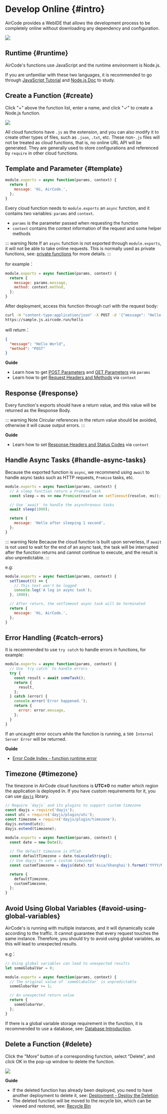 # Develop Online {#intro}

AirCode provides a WebIDE that allows the development process to be completely online without downloading any dependency and configuration.

![](_images/development/1668077086519.png)

## Runtime {#runtime}

AirCode's functions use JavaScript and the runtime environment is Node.js.

If you are unfamiliar with these two languages, it is recommended to go through [JavaScript Tutorial](https://www.w3schools.com/js/) and [Node.js Doc](https://nodejs.org/en/) to study.

## Create a Function {#create}

Click "+" above the function list, enter a name, and click "✓" to create a Node.js function.

![](_images/development/1668077143233.png)

All cloud functions have `.js` as the extension, and you can also modify it to create other types of files, such as `.json`, `.txt`, etc. These non-`.js` files will not be treated as cloud functions,
that is, no online URL API will be generated. They are generally used to store configurations and referenced by `require` in other cloud functions.

## Template and Parameter {#template}

```js
module.exports = async function(params, context) {
  return {
    message: 'Hi, AirCode.',
  };
}
```

Every cloud function needs to `module.exports` an `async` function, and it contains two variables: `params` and `context`.

- `params` is the parameter passed when requesting the function
- `context` contains the context information of the request and some helper methods

::: warning Note
If an `async` function is not exported through `module.exports`, it will not be able to take online requests. This is normally used as private functions, see: [private functions](/guide/functions/private.html) for more details.
:::

for example：

```js
module.exports = async function(params, context) {
  return {
    message: params.message,
    method: context.method,
  };
}
```

After deployment, access this function through curl with the request body:

```sh
curl -H "content-type:application/json" -X POST -d '{"message": "Hello World"}' \
https://sample.js.aircode.run/hello
```

will return：

```json
{
  "message": "Hello World",
  "method": "POST"
}
```

**Guide**

- Learn how to get [POST Parameters](/guide/functions/post-params.html) and [GET Parameters](/guide/functions/get-params.html) via `params`
- Learn how to get [Request Headers and Methods](/guide/functions/request-header-and-method.html) via `context`

## Response {#response}

Every function's exports should have a return value, and this value will be returned as the Response Body.

::: warning Note
Circular references in the return value should be avoided, otherwise it will cause output errors.
:::

**Guide**

- Learn how to set [Response Headers and Status Codes](/guide/functions/response-header-and-code.html) via `context`

## Handle Async Tasks {#handle-async-tasks}

Because the exported function is `async`, we recommend using `await` to handle async tasks such as HTTP requests, `Promise` tasks, etc.

```js
module.exports = async function(params, context) {
  // A sleep function return a Promise task
  const sleep = ms => new Promise(resolve => setTimeout(resolve, ms));

  // Use `await` to handle the asynchronous tasks
  await sleep(1000);

  return {
    message: 'Hello after sleeping 1 second',
  };
}
```

::: warning Note
Because the cloud function is built upon serverless, if `await` is not used to wait for the end of an async task, the task will be interrupted after the function returns and cannot continue to execute, and the result is also unpredictable.
:::

e.g:

```js
module.exports = async function(params, context) {
  setTimout(() => {
    // This text won't be logged
    console.log('A log in async task');
  }, 1000);

  // After return, the setTimeout async task will be terminated
  return {
    message: 'Hi, AirCode.',
  };
}
```

## Error Handling {#catch-errors}

It is recommended to use `try catch` to handle errors in functions, for example:

```js
module.exports = async function(params, context) {
  // Use `try catch` to handle errors
  try {
    const result = await someTask();
    return {
      result,
    };
  } catch (error) {
    console.error('Error happened.');
    return {
      error: error.message,
    };
  }
}
```

If an uncaught error occurs while the function is running, a `500 Internal Server Error` will be returned.

**Guide**

- [Error Code Index - function runtime error](/errors/#FUNCTION_RUNTIME_ERROR)

## Timezone {#timezone}

The timezone in AirCode cloud functions is **UTC±0** no matter which region the application is deployed in. If you have custom requirements for it, you can use [`dayjs`](https://day.js.org/) library.

```js
// Require `dayjs` and its plugins to support custom timezone
const dayjs = require('dayjs');
const utc = require('dayjs/plugin/utc');
const timezone = require('dayjs/plugin/timezone');
dayjs.extend(utc);
dayjs.extend(timezone);

module.exports = async function(params, context) {
  const date = new Date();
  
  // The default timezone is UTC±0
  const defaultTimezone = date.toLocaleString();
  // Use dayjs to set a custom timezone
  const customTimezone = dayjs(date).tz('Asia/Shanghai').format('YYYY/MM/DD hh:mm:ss');

  return {
    defaultTimezone,
    customTimezone,
  };
}
```

## Avoid Using Global Variables {#avoid-using-global-variables}

AirCode's is running with multiple instances, and it will dynamically scale according to the traffic. It cannot guarantee that every request touches the same instance. Therefore, you should try to avoid using global variables, as this will lead to unexpected results.

e.g：

```js
// Using global variables can lead to unexpected results
let someGlobalVar = 0;

module.exports = async function(params, context) {
  // The original value of `someGlabalVar` is unpredictable
  someGlobarVar += 1;

  // An unexpected return value
  return {
    someGlobarVar,
  };
}
```

If there is a global variable storage requirement in the function, it is recommended to use a database, see: [Database Introduction](/getting-started/database.html).

## Delete a Function {#delete}

Click the "More" button of a corresponding function, select "Delete", and click OK in the pop-up window to delete the function.

![](_images/development/1668077223866.png)

**Guide**

- If the deleted function has already been deployed, you need to have another deployment to delete it, see: [Deployment - Deploy the Deletion](/guide/functions/deployment.html#deploy-the-deleting-operations)
- The deleted function will be moved to the recycle bin, which can be viewed and restored, see: [Recycle Bin](/guide/functions/recycle.html)
